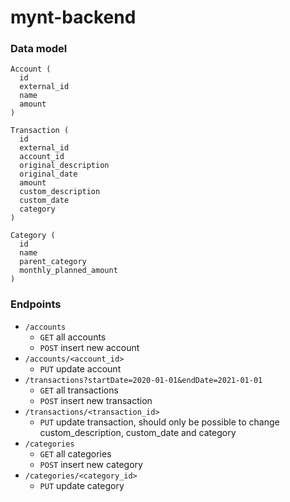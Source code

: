 # mynt-backend

### Data model

```
Account (
  id
  external_id
  name
  amount
)

Transaction (
  id
  external_id
  account_id
  original_description
  original_date
  amount
  custom_description
  custom_date
  category
)

Category (
  id
  name
  parent_category
  monthly_planned_amount
)
```

### Endpoints

- `/accounts`
  - `GET` all accounts
  - `POST` insert new account
- `/accounts/<account_id>`
  - `PUT` update account
- `/transactions?startDate=2020-01-01&endDate=2021-01-01`
  - `GET` all transactions
  - `POST` insert new transaction
- `/transactions/<transaction_id>`
  - `PUT` update transaction, should only be possible to change custom_description, custom_date and category
- `/categories`
  - `GET` all categories
  - `POST` insert new category
- `/categories/<category_id>`
  - `PUT` update category
